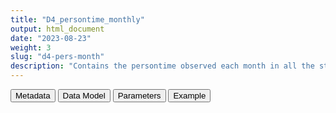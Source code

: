 ```yaml
---
title: "D4_persontime_monthly"
output: html_document
date: "2023-08-23"
weight: 3
slug: "d4-pers-month"
description: "Contains the persontime observed each month in all the strata of vaccination, per dose and brand, and per previous exposure to COVID, including non vaccinated, from start to end of study"
---
```


<script src="/rmarkdown-libs/core-js/shim.min.js"></script>
<script src="/rmarkdown-libs/react/react.min.js"></script>
<script src="/rmarkdown-libs/react/react-dom.min.js"></script>
<script src="/rmarkdown-libs/reactwidget/react-tools.js"></script>
<script src="/rmarkdown-libs/htmlwidgets/htmlwidgets.js"></script>
<link href="/rmarkdown-libs/reactable/reactable.css" rel="stylesheet" />
<script src="/rmarkdown-libs/reactable-binding/reactable.js"></script>
<div class="tab">
<button class="tablinks" onclick="openCity(event, &#39;Metadata&#39;)" id="defaultOpen">Metadata</button>
<button class="tablinks" onclick="openCity(event, &#39;Data Model&#39;)">Data Model</button>
<button class="tablinks" onclick="openCity(event, &#39;Parameters&#39;)">Parameters</button>
<button class="tablinks" onclick="openCity(event, &#39;Example&#39;)">Example</button>
</div>
<div id="Metadata" class="tabcontent">
<div id="htmlwidget-1" class="reactable html-widget " style="width:auto;height:600px;"></div>
<script type="application/json" data-for="htmlwidget-1">{"x":{"tag":{"name":"Reactable","attribs":{"data":{"medatata_name":["Name of the dataset","Content of the dataset","Unit of observation","Dataset where the list of UoOs is fully listed and with 1 record per UoO","How many observations per UoO","Variables capturing the UoO","Primary key","Parameters",null,null,null,null,null,null,null,null,null,null,null,null],"metadata_content":["D4_persontime_monthly","contains the persontime observed each month in all the strata of vaccination, per dose and brand, and per previous exposure to COVID, including non vaccinated, from start to end of study","month, sex and ageband",null,"as many as the vaccination doses and brands that were dispensed on that month to people in that ageband, times 2 (covid vs non covid)","month Ageband sex dose type_vax COVID19",null,null,null,null,null,null,null,null,null,null,null,null,null,null]},"columns":[{"id":"medatata_name","name":"medatata_name","type":"character"},{"id":"metadata_content","name":"metadata_content","type":"character"}],"sortable":false,"searchable":true,"pagination":false,"highlight":true,"bordered":true,"striped":true,"style":{"maxWidth":1800},"height":"600px","dataKey":"89391eaa34b41b894f1b3c9b610be5f4"},"children":[]},"class":"reactR_markup"},"evals":[],"jsHooks":[]}</script>
</div>
<div id="Data Model" class="tabcontent">
<div id="htmlwidget-2" class="reactable html-widget " style="width:auto;height:600px;"></div>
<script type="application/json" data-for="htmlwidget-2">{"x":{"tag":{"name":"Reactable","attribs":{"data":{"VarName":["sex","dose","type_vax","COVID19","month","Ageband","Persontime",null,null,null,null,null,null,null,null,null,null,null,null,null],"Description":["sex at instance creation","dose","brand received","past COVID infection","calendar month","ageband","persontime in the study in this stratum (in days)",null,null,null,null,null,null,null,null,null,null,null,null,null],"Format":["character","int","character","binary","character",null,"int",null,null,null,null,null,null,null,null,null,null,null,null,null],"Vocabulary":["M\r\nF\r\nU\r\nO","0 1 2 3 4","pfizer astrazeneca moderna janssen novavax","1 = infected with covid in the past\r\n0 = otherwise","2019-01\r\n2019-02\r\n…\r\n2022-12","6-11\r\n12-17\r\n18-29\r\n30-39\r\n40-49\r\n50-59\r\n60-69\r\n79-79\r\n80+",null,null,null,null,null,null,null,null,null,null,null,null,null,null],"Parameters":[null,null,null,null,null,null,null,null,null,null,null,null,null,null,null,null,null,null,null,null],"Notes and examples":[null,null,null,null,null,null,null,null,null,null,null,null,null,null,null,null,null,null,null,null],"Source tables and variables":[null,null,null,null,null,null,null,null,null,null,null,null,null,null,null,null,null,null,null,null],"Retrieved":[null,null,null,null,null,null,null,null,null,null,null,null,null,null,null,null,null,null,null,null],"Calculated":[null,null,null,null,null,null,null,null,null,null,null,null,null,null,null,null,null,null,null,null],"Algorithm_id":[null,null,null,null,null,null,null,null,null,null,null,null,null,null,null,null,null,null,null,null],"Rule":[null,null,null,null,null,null,null,null,null,null,null,null,null,null,null,null,null,null,null,null]},"columns":[{"id":"VarName","name":"VarName","type":"character"},{"id":"Description","name":"Description","type":"character"},{"id":"Format","name":"Format","type":"character"},{"id":"Vocabulary","name":"Vocabulary","type":"character"},{"id":"Parameters","name":"Parameters","type":"logical"},{"id":"Notes and examples","name":"Notes and examples","type":"logical"},{"id":"Source tables and variables","name":"Source tables and variables","type":"logical"},{"id":"Retrieved","name":"Retrieved","type":"logical"},{"id":"Calculated","name":"Calculated","type":"logical"},{"id":"Algorithm_id","name":"Algorithm_id","type":"logical"},{"id":"Rule","name":"Rule","type":"logical"}],"sortable":false,"searchable":true,"pagination":false,"highlight":true,"bordered":true,"striped":true,"style":{"maxWidth":1800},"height":"600px","dataKey":"96fb378fb343776f685fe52fb9cc400e"},"children":[]},"class":"reactR_markup"},"evals":[],"jsHooks":[]}</script>
</div>
<div id="Parameters" class="tabcontent">
<div id="htmlwidget-3" class="reactable html-widget " style="width:auto;height:600px;"></div>
<script type="application/json" data-for="htmlwidget-3">{"x":{"tag":{"name":"Reactable","attribs":{"data":{"parameter in the variable name":["AESI",null,null,null,null,null,null,null,null,null,null,null,null,null,null,null,null,null,null,null],"values":["A B_COAGDIS_AESI B_DIC_AESI B_HAEMOPHAGOLYNPHOHISTIO_AESI B_ITP_AESI B_TTS_AESI C_ARRH_AESI C_CAD_AESI C_MYOCARD_AESI C_PERICARD_AESI D_LIVERACUTE_AESI D_PANCRACUTE_AESI E_DM1_AESI E_THYROIDAUTOIMM_AESI E_THYROIDSUBACUTE_AESI G_KIACUTE_AESI Im_ANAPHYLAXIS_AESI Im_KAWASAKI_AESI M_RHABDOMYOLISIS_AESI N_ADEM_AESI N_BELLP_AESI N_CONVULGEN_AESI N_CVST_AESI N_GBS_AESI N_HEARINGLOSS_AESI N_MENINGOENC_AESI N_MYELITISTRANSV_AESI N_NARCOLEPSY_AESI N_STROKEHEMO_AESI O_DEATHSUDDEN_AESI O_MIS_AESI R_ARDS_AESI Sk_ERYTHMULTI_AESI Sk_SCAR_AESI SO_ANOSMIAAGEUSIA_AESI V_CHILBLAIN_AESI V_MICROANGIO_AESI V_THROMBOSISARTERIALALGOR_AESI V_VASCULITISSINGLEORG_AESI V_VTEALGORITHM_AESI",null,null,null,null,null,null,null,null,null,null,null,null,null,null,null,null,null,null,null]},"columns":[{"id":"parameter in the variable name","name":"parameter in the variable name","type":"character"},{"id":"values","name":"values","type":"character"}],"sortable":false,"searchable":true,"pagination":false,"highlight":true,"bordered":true,"striped":true,"style":{"maxWidth":1800},"height":"600px","dataKey":"7d22dfc781ea4d1e02c3c1e52055bfb6"},"children":[]},"class":"reactR_markup"},"evals":[],"jsHooks":[]}</script>
</div>
<div id="Example" class="tabcontent">
<div id="htmlwidget-4" class="reactable html-widget " style="width:auto;height:600px;"></div>
<script type="application/json" data-for="htmlwidget-4">{"x":{"tag":{"name":"Reactable","attribs":{"data":{"sex":["F","F","F","F","F","F","F","F","F","F","F","F","F","F","F","F","F","F","F","F"],"dose":[1,2,1,1,2,2,2,1,1,1,1,1,1,1,1,1,1,1,2,2],"type_vax":["astrazeneca","astrazeneca","moderna","moderna","moderna","moderna","moderna","pfizer","pfizer","pfizer","pfizer","pfizer","pfizer","pfizer","pfizer","pfizer","pfizer","pfizer","pfizer","pfizer"],"COVID19":[0,0,0,0,0,0,0,0,0,0,0,0,0,1,1,1,1,1,0,0],"month":["2021-06","2021-06","2021-03","2021-04","2021-04","2021-05","2021-06","2021-01","2021-02","2021-03","2021-04","2021-05","2021-06","2021-02","2021-03","2021-04","2021-05","2021-06","2021-01","2021-02"],"Ageband":["80+","80+","80+","80+","80+","80+","80+","80+","80+","80+","80+","80+","80+","80+","80+","80+","80+","80+","80+","80+"],"Persontime":[3,32,18,67,23,93,90,201,140,2257,5305,3197,2512,4,52,98,246,240,23,209]},"columns":[{"id":"sex","name":"sex","type":"character"},{"id":"dose","name":"dose","type":"numeric"},{"id":"type_vax","name":"type_vax","type":"character"},{"id":"COVID19","name":"COVID19","type":"numeric"},{"id":"month","name":"month","type":"character"},{"id":"Ageband","name":"Ageband","type":"character"},{"id":"Persontime","name":"Persontime","type":"numeric"}],"sortable":false,"searchable":true,"pagination":false,"highlight":true,"bordered":true,"striped":true,"style":{"maxWidth":1800},"height":"600px","dataKey":"f7150b823986771add267e0d486e2de0"},"children":[]},"class":"reactR_markup"},"evals":[],"jsHooks":[]}</script>
</div>
